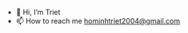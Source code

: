 - 👋 Hi, I’m Triet
- 📫 How to reach me hominhtriet2004@gmail.com

<!---
triet228/triet228 is a ✨ special ✨ repository because its `README.md` (this file) appears on your GitHub profile.
You can click the Preview link to take a look at your changes.
--->
